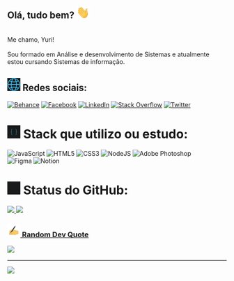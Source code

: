## Olá, tudo bem? <img src="https://raw.githubusercontent.com/YuriTals/YuriTals/master/wave.gif" width="30">
<div>
  <br> Me chamo, Yuri! </br>
  <br> Sou formado em Análise e desenvolvimento de Sistemas e atualmente estou cursando Sistemas de informação.</br>
</div>

## <img src="https://raw.githubusercontent.com/YuriTals/YuriTals/master/globe.gif" width="30"> Redes sociais:
[![Behance](https://img.shields.io/badge/Behance-1769ff?logo=behance&logoColor=white)](https://behance.net/https://www.behance.net/yuripecelin) 
[![Facebook](https://img.shields.io/badge/Facebook-%231877F2.svg?logo=Facebook&logoColor=white)](https://facebook.com/https://www.facebook.com/yuritals) 
[![LinkedIn](https://img.shields.io/badge/LinkedIn-%230077B5.svg?logo=linkedin&logoColor=white)](https://linkedin.com/in/http://linkedin.com/in/yuri-pecelin) 
[![Stack Overflow](https://img.shields.io/badge/-Stackoverflow-FE7A16?logo=stack-overflow&logoColor=white)](https://stackoverflow.com/users/16315633) 
[![Twitter](https://img.shields.io/badge/Twitter-%231DA1F2.svg?logo=Twitter&logoColor=white)](https://twitter.com/https://www.twitter.com/yuritals) 

# <img src="https://raw.githubusercontent.com/YuriTals/YuriTals/master/development.gif" width="30"> Stack que utilizo ou estudo:

![JavaScript](https://img.shields.io/badge/javascript-%23323330.svg?style=flat&logo=javascript&logoColor=%23F7DF1E) 
![HTML5](https://img.shields.io/badge/html5-%23E34F26.svg?style=flat&logo=html5&logoColor=white) 
![CSS3](https://img.shields.io/badge/css3-%231572B6.svg?style=flat&logo=css3&logoColor=white) 
![NodeJS](https://img.shields.io/badge/node.js-6DA55F?style=flat&logo=node.js&logoColor=white) 
![Adobe Photoshop](https://img.shields.io/badge/adobephotoshop-%2331A8FF.svg?style=flat&logo=adobephotoshop&logoColor=white) 	
![Figma](https://img.shields.io/badge/figma-%23F24E1E.svg?style=flat&logo=figma&logoColor=white) 
![Notion](https://img.shields.io/badge/Notion-%23000000.svg?style=flat&logo=notion&logoColor=white)

# <img src="https://raw.githubusercontent.com/YuriTals/YuriTals/master/Charts.gif" width="30"> Status do GitHub:
<div>
  <a href="https://github.com/YuriTals">
  <img height="180em" src="https://github-readme-stats.vercel.app/api?username=YuriTals&theme=dracula&hide_border=false&include_all_commits=false&count_private=false"/>
  <img height="180em" src="https://github-readme-streak-stats.herokuapp.com/?user=YuriTals&theme=dracula&hide_border=false"/>
</div>

### <img src="https://raw.githubusercontent.com/YuriTals/YuriTals/master/hand.gif" width="30"> Random Dev Quote
![](https://quotes-github-readme.vercel.app/api?type=horizontal&theme=tokyonight)

---
[![](https://visitcount.itsvg.in/api?id=YuriTals&icon=2&color=1)](https://visitcount.itsvg.in)

